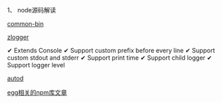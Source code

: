 1、 node源码解读

[common-bin](https://github.com/node-modules/common-bin)

[zlogger](https://www.npmjs.com/package/zlogger)

 ✔︎ Extends Console
✔︎ Support custom prefix before every line
✔︎ Support custom stdout and stderr
✔︎ Support print time
✔︎ Support child logger
✔︎ Support logger level

[autod]()

[egg相关的npm库文章](https://www.zhihu.com/people/xu-yi-zong-13/posts?page=2)
